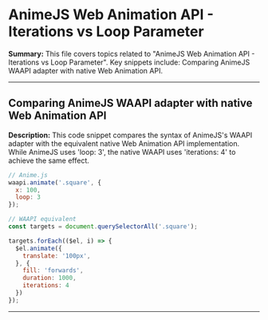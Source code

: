 # AnimeJS Web Animation API - Iterations vs Loop Parameter

**Summary:** This file covers topics related to "AnimeJS Web Animation API - Iterations vs Loop Parameter". Key snippets include: Comparing AnimeJS WAAPI adapter with native Web Animation API.

---

## Comparing AnimeJS WAAPI adapter with native Web Animation API

**Description:** This code snippet compares the syntax of AnimeJS's WAAPI adapter with the equivalent native Web Animation API implementation. While AnimeJS uses 'loop: 3', the native WAAPI uses 'iterations: 4' to achieve the same effect.

```javascript
// Anime.js
waapi.animate('.square', {
  x: 100,
  loop: 3
});

// WAAPI equivalent
const targets = document.querySelectorAll('.square');

targets.forEach(($el, i) => {
  $el.animate({
    translate: '100px',
  }, {
    fill: 'forwards',
    duration: 1000,
    iterations: 4
  })
});
```

---